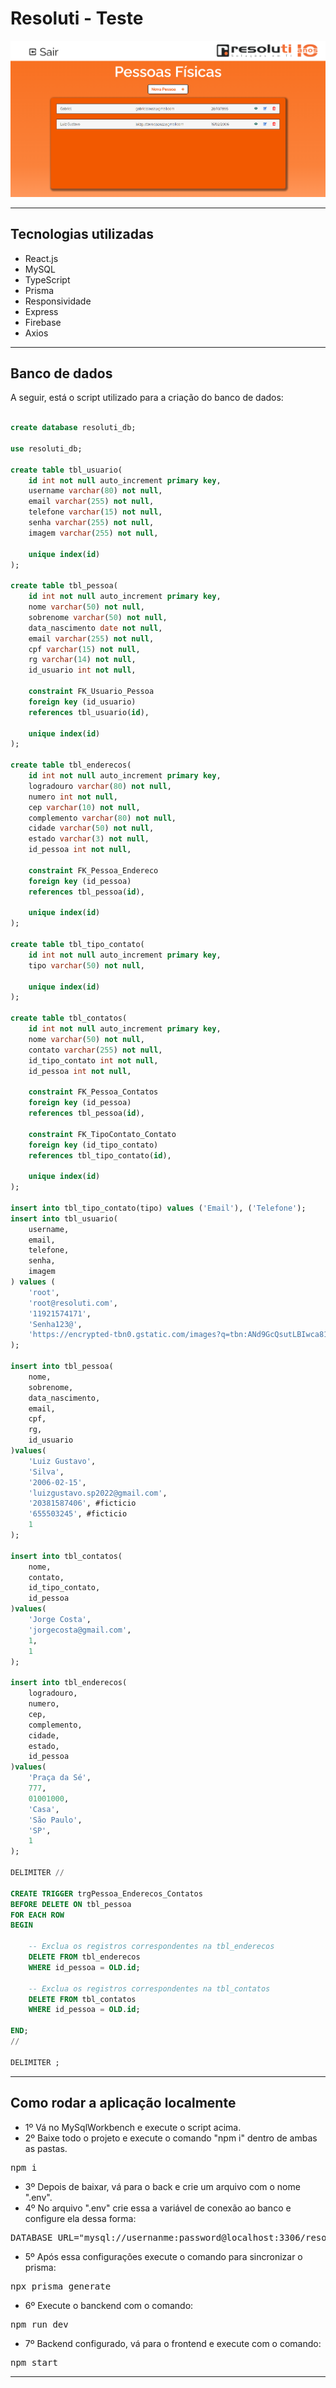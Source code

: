 # Resoluti - Teste

![](./frontend/src/assets/projeto.png)

---

## Tecnologias utilizadas

- React.js
- MySQL
- TypeScript
- Prisma
- Responsividade
- Express
- Firebase
- Axios

---

## Banco de dados

A seguir, está o script utilizado para a criação do banco de dados:

```sql

create database resoluti_db;

use resoluti_db;

create table tbl_usuario(
	id int not null auto_increment primary key,
    username varchar(80) not null,
    email varchar(255) not null,
    telefone varchar(15) not null,
    senha varchar(255) not null,
    imagem varchar(255) not null,
    
    unique index(id)
);

create table tbl_pessoa(
	id int not null auto_increment primary key,
    nome varchar(50) not null,
    sobrenome varchar(50) not null,
    data_nascimento date not null,
    email varchar(255) not null,
    cpf varchar(15) not null,
    rg varchar(14) not null,
    id_usuario int not null,
    
    constraint FK_Usuario_Pessoa
    foreign key (id_usuario)
    references tbl_usuario(id),
    
    unique index(id)
);

create table tbl_enderecos(
	id int not null auto_increment primary key,
	logradouro varchar(80) not null,
    numero int not null,
    cep varchar(10) not null,
    complemento varchar(80) not null,
    cidade varchar(50) not null,
    estado varchar(3) not null,
    id_pessoa int not null,
    
    constraint FK_Pessoa_Endereco
    foreign key (id_pessoa)
    references tbl_pessoa(id),
    
    unique index(id)
);

create table tbl_tipo_contato(
	id int not null auto_increment primary key,
	tipo varchar(50) not null,
    
    unique index(id)
);

create table tbl_contatos(
	id int not null auto_increment primary key,
	nome varchar(50) not null,
    contato varchar(255) not null,
	id_tipo_contato int not null,
	id_pessoa int not null,
    
    constraint FK_Pessoa_Contatos
    foreign key (id_pessoa)
    references tbl_pessoa(id),
    
    constraint FK_TipoContato_Contato
    foreign key (id_tipo_contato)
    references tbl_tipo_contato(id),
    
    unique index(id)
);

insert into tbl_tipo_contato(tipo) values ('Email'), ('Telefone');
insert into tbl_usuario(
	username, 
	email, 
	telefone, 
	senha, 
	imagem
) values (
	'root', 
	'root@resoluti.com', 
	'11921574171', 
	'Senha123@', 
	'https://encrypted-tbn0.gstatic.com/images?q=tbn:ANd9GcQsutLBIwca81hF6M2V0jIufR1DFmnNRpu0CjhAHL6eIA&s'
);

insert into tbl_pessoa(
	nome, 
	sobrenome, 
	data_nascimento, 
	email,
    cpf,
	rg, 
	id_usuario
)values(
	'Luiz Gustavo',
    'Silva',
    '2006-02-15',
    'luizgustavo.sp2022@gmail.com',
    '20381587406', #ficticio
    '655503245', #ficticio
    1
);

insert into tbl_contatos(
	nome,
    contato,
    id_tipo_contato,
    id_pessoa
)values(
	'Jorge Costa',
    'jorgecosta@gmail.com',
    1,
    1
);

insert into tbl_enderecos(
	logradouro,
    numero,
    cep,
    complemento,
    cidade,
    estado,
    id_pessoa
)values(
	'Praça da Sé',
	777,
	01001000,
    'Casa',
    'São Paulo',
    'SP',
    1
);

DELIMITER //

CREATE TRIGGER trgPessoa_Enderecos_Contatos
BEFORE DELETE ON tbl_pessoa
FOR EACH ROW
BEGIN

    -- Exclua os registros correspondentes na tbl_enderecos
    DELETE FROM tbl_enderecos
    WHERE id_pessoa = OLD.id;
    
    -- Exclua os registros correspondentes na tbl_contatos
    DELETE FROM tbl_contatos
    WHERE id_pessoa = OLD.id;

END;
//

DELIMITER ;

```

---

## Como rodar a aplicação localmente

- 1º Vá no MySqlWorkbench e execute o script acima.
- 2º Baixe todo o projeto e execute o comando "npm i" dentro de ambas as pastas.
<pre>
npm i
</pre>
- 3º Depois de baixar, vá para o back e crie um arquivo com o nome ".env".
- 4º No arquivo ".env" crie essa a variável de conexão ao banco e configure ela dessa forma:
<pre>
DATABASE_URL="mysql://usernanme:password@localhost:3306/resoluti_db"
</pre>
- 5º Após essa configurações execute o comando para sincronizar o prisma:
<pre>
npx prisma generate
</pre>
- 6º Execute o banckend com o comando:
<pre>
npm run dev
</pre>
- 7º Backend configurado, vá para o frontend e execute com o comando:
<pre>
npm start
</pre>

---
